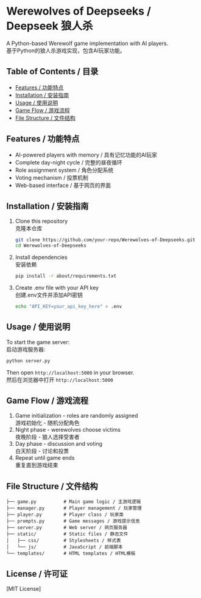# Werewolves of Deepseeks / Deepseek 狼人杀

A Python-based Werewolf game implementation with AI players.  
基于Python的狼人杀游戏实现，包含AI玩家功能。

## Table of Contents / 目录

- [Features / 功能特点](#features--功能特点)
- [Installation / 安装指南](#installation--安装指南)
- [Usage / 使用说明](#usage--使用说明)
- [Game Flow / 游戏流程](#game-flow--游戏流程)
- [File Structure / 文件结构](#file-structure--文件结构)

## Features / 功能特点

- AI-powered players with memory / 具有记忆功能的AI玩家
- Complete day-night cycle / 完整的昼夜循环
- Role assignment system / 角色分配系统
- Voting mechanism / 投票机制
- Web-based interface / 基于网页的界面

## Installation / 安装指南

1. Clone this repository  
   克隆本仓库

   ```bash
   git clone https://github.com/your-repo/Werewolves-of-Deepseeks.git
   cd Werewolves-of-Deepseeks
   ```

2. Install dependencies  
   安装依赖

   ```bash
   pip install -r about/requirements.txt
   ```

3. Create .env file with your API key  
   创建.env文件并添加API密钥

   ```bash
   echo "API_KEY=your_api_key_here" > .env
   ```

## Usage / 使用说明

To start the game server:  
启动游戏服务器:

```bash
python server.py
```

Then open `http://localhost:5000` in your browser.  
然后在浏览器中打开 `http://localhost:5000`

## Game Flow / 游戏流程

1. Game initialization - roles are randomly assigned  
   游戏初始化 - 随机分配角色
2. Night phase - werewolves choose victims  
   夜晚阶段 - 狼人选择受害者
3. Day phase - discussion and voting  
   白天阶段 - 讨论和投票
4. Repeat until game ends  
   重复直到游戏结束

## File Structure / 文件结构

```plaintext
├── game.py          # Main game logic / 主游戏逻辑
├── manager.py       # Player management / 玩家管理
├── player.py        # Player class / 玩家类
├── prompts.py       # Game messages / 游戏提示信息
├── server.py        # Web server / 网页服务器
├── static/          # Static files / 静态文件
│   ├── css/         # Stylesheets / 样式表
│   └── js/          # JavaScript / 前端脚本
└── templates/       # HTML templates / HTML模板
```

## License / 许可证

[MIT License]

